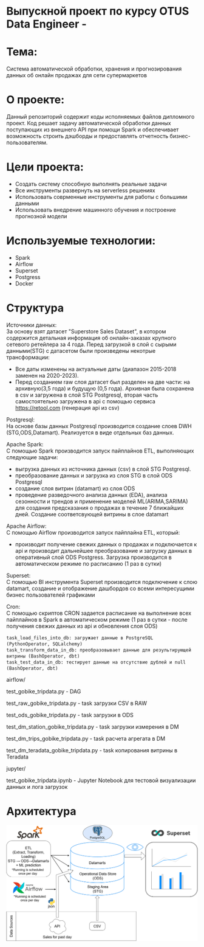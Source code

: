 # Выпускной проект по курсу OTUS Data Engineer -
# Тема: 
Система автоматической обработки, хранения и прогнозирования данных об онлайн продажах для сети супермаркетов

# О проекте:
Данный репозиторий содержит коды исполняемых файлов дипломного проект.
Код решает задачу автоматической обработки данных поступающих из внешнего API при помощи Spark и обеспечивает возможность строить дэшборды и предоставлять отчетность бизнес-пользователям.

# Цели проекта:
  - Создать систему способную выполнять реальные задачи
  - Все инструменты развернуть на serverless решениях
  - Использовать соврменные инструменты для работы с большими данными 
  - Использовать внедрение машинного обучения и построение прогнозной модели
  
# Используемые технологии: 
  - Spark
  - Airflow
  - Superset
  - Postgress
  - Docker

# Структура
Источники данных: <br />
  За основу взят датасет "Superstore Sales Dataset", в котором содержится детальная информация об онлайн-заказах крупного сетевого ретейлера за 4 года. Перед загрузкой в слой с сырыми данными(STG) с датасетом были произведены некотрые трансформации: 
- Все даты изменены на актуальные даты (диапазон 2015-2018 заменен на 2020-2023).
- Перед созданием raw слоя датасет был разделен на две части: на архивную(3,5 года) и будущую (0,5 года). Архивная была сохранена в csv и загружена в слой STG Postgresql, вторая часть самостоятельно загружена в api с помощью сервиса https://retool.com (генерация api из csv)

Postgresql: <br />
На основе базы данных Postgresql производится создание слоев DWH (STG,ODS,Datamart). Реализуется в виде отдельных баз данных.

Apache Spark: <br />
С помощью Spark производится запуск пайплайнов ETL, выполняющих следующие задачи:
  - выгрузка данных из источника данных (csv) в слой STG Postgresql.
  - преобразование данных и загрузка из слоя STG в слой ODS Postgresql
  - создание слоя витрин (datamart) из слоя ODS 
  - проведение разведочного анализа данных (EDA), анализа сезонности и трендов и применение моделей ML(ARIMA,SARIMA) для создания предсказания о продажах в течение 7 ближайших дней. Создание соответсвующей витрины в слое datamart

Apache Airflow: <br />
С помощью Airflow производится запуск пайплайна ETL, который:
  - производит получение свежих данных о продажах и подключается к api и производит дальнейшее преобразование и загрузку данных в оперативный слой ODS Postgress. Загрузка производится в автоматическом режиме по расписанию (1 раз в сутки)  

Superset: <br />
С помощью BI инструмента Superset производится подключение к слою datamart, создание и отображение дашбордов со всеми интересущими бизнес пользователей графиками 

Cron: <br />
С помощью скриптов CRON задается расписание на выполнение всех пайплайнов в Spark в автоматическом режиме (1 раз в сутки - после получения свежих данных из api и обновления слоя ODS)




    task_load_files_into_db: загружает данные в PostgreSQL (PythonOperator, SQLalchemy)
    task_transform_data_in_db: преобразовывает данные для результирующей витрины (BashOperator, dbt)
    task_test_data_in_db: тестирует данные на отсутствие дублей и null (BashOperator, dbt)

airflow/

test_gobike_tripdata.py - DAG

test_raw_gobike_tripdata.py - task загрузки CSV в RAW

test_ods_gobike_tripdata.py - task загрузки в ODS

test_dm_station_gobike_tripdata.py - task загрузки измерения в DM

test_dm_trips_gobike_tripdata.py - task расчета агрегата в DM

test_dm_teradata_gobike_tripdata.py - task копирования витрины в Teradata

jupyter/

test_gobike_tripdata.ipynb - Jupyter Notebook для тестовой визуализации данных и лога загрузок


# Архитектура
![Image alt](https://github.com/elijahtp/OTUS-DE-Graduation-project/blob/b80b61abad1e90f9b7c9099143053ecc37028d76/scheme.png)
